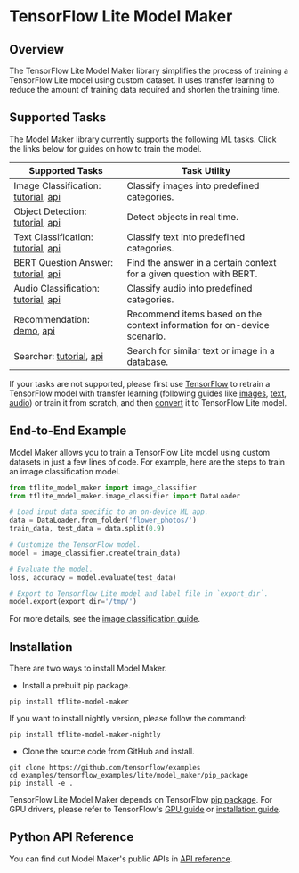 # TensorFlow Lite Model Maker

## Overview

The TensorFlow Lite Model Maker library simplifies the process of training a
TensorFlow Lite model using custom dataset. It uses transfer learning to reduce
the amount of training data required and shorten the training time.

## Supported Tasks

The Model Maker library currently supports the following ML tasks. Click the
links below for guides on how to train the model.

Supported Tasks                                                                                                                                                                                                                       | Task Utility
------------------------------------------------------------------------------------------------------------------------------------------------------------------------------------------------------------------------------------- | ------------
Image Classification: [tutorial](https://www.tensorflow.org/lite/models/modify/model_maker/image_classification), [api](https://www.tensorflow.org/lite/api_docs/python/tflite_model_maker/image_classifier)                          | Classify images into predefined categories.
Object Detection: [tutorial](https://www.tensorflow.org/lite/models/modify/model_maker/object_detection), [api](https://www.tensorflow.org/lite/api_docs/python/tflite_model_maker/object_detector)                                   | Detect objects in real time.
Text Classification: [tutorial](https://ai.google.dev/edge/litert/libraries/modify/text_classification), [api](https://www.tensorflow.org/lite/api_docs/python/tflite_model_maker/text_classifier)                                    | Classify text into predefined categories.
BERT Question Answer: [tutorial](https://www.tensorflow.org/lite/models/modify/model_maker/question_answer), [api](https://www.tensorflow.org/lite/api_docs/python/tflite_model_maker/question_answer)                                | Find the answer in a certain context for a given question with BERT.
Audio Classification: [tutorial](https://www.tensorflow.org/lite/models/modify/model_maker/audio_classification), [api](https://www.tensorflow.org/lite/api_docs/python/tflite_model_maker/audio_classifier)                          | Classify audio into predefined categories.
Recommendation: [demo](https://github.com/tensorflow/examples/blob/master/tensorflow_examples/lite/model_maker/demo/recommendation_demo.py), [api](https://www.tensorflow.org/lite/api_docs/python/tflite_model_maker/recommendation) | Recommend items based on the context information for on-device scenario.
Searcher: [tutorial](https://www.tensorflow.org/lite/models/modify/model_maker/text_searcher), [api](https://www.tensorflow.org/lite/api_docs/python/tflite_model_maker/searcher)                                                     | Search for similar text or image in a database.

If your tasks are not supported, please first use [TensorFlow](https://www.tensorflow.org/guide)
to retrain a TensorFlow model with transfer learning (following guides like
[images](https://www.tensorflow.org/tutorials/images/transfer_learning),
[text](https://www.tensorflow.org/official_models/fine_tuning_bert),
[audio](https://www.tensorflow.org/tutorials/audio/transfer_learning_audio)) or
train it from scratch, and then [convert](https://www.tensorflow.org/lite/convert)
it to TensorFlow Lite model.

## End-to-End Example

Model Maker allows you to train a TensorFlow Lite model using custom datasets in
just a few lines of code. For example, here are the steps to train an image
classification model.

```python
from tflite_model_maker import image_classifier
from tflite_model_maker.image_classifier import DataLoader

# Load input data specific to an on-device ML app.
data = DataLoader.from_folder('flower_photos/')
train_data, test_data = data.split(0.9)

# Customize the TensorFlow model.
model = image_classifier.create(train_data)

# Evaluate the model.
loss, accuracy = model.evaluate(test_data)

# Export to Tensorflow Lite model and label file in `export_dir`.
model.export(export_dir='/tmp/')
```

For more details, see the
[image classification guide](https://www.tensorflow.org/lite/models/modify/model_maker/image_classification).

## Installation

There are two ways to install Model Maker.

*   Install a prebuilt pip package.

```shell
pip install tflite-model-maker
```

If you want to install nightly version, please follow the command:

```shell
pip install tflite-model-maker-nightly
```

*   Clone the source code from GitHub and install.

```shell
git clone https://github.com/tensorflow/examples
cd examples/tensorflow_examples/lite/model_maker/pip_package
pip install -e .
```

TensorFlow Lite Model Maker depends on TensorFlow
[pip package](https://www.tensorflow.org/install/pip). For GPU drivers, please
refer to TensorFlow's [GPU guide](https://www.tensorflow.org/install/gpu) or
[installation guide](https://www.tensorflow.org/install).

## Python API Reference

You can find out Model Maker's public APIs in
[API reference](https://www.tensorflow.org/lite/api_docs/python/tflite_model_maker).
